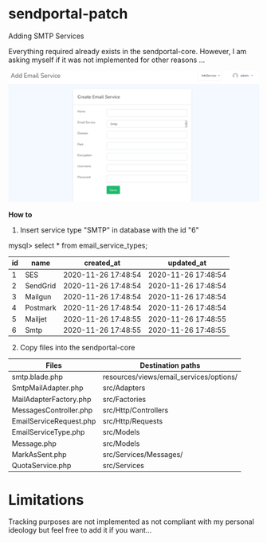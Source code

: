 # sendportal-patch
Adding SMTP Services

Everything required already exists in the sendportal-core. However, I am asking myself if it was not implemented for  other reasons ...

![Add services interface](sendportal.png)

**How to**

1. Insert service type "SMTP" in database with the id "6"

mysql> select * from email_service_types;     

id | name     | created_at          | updated_at        
---|---|---|---
1 | SES      | 2020-11-26 17:48:54 | 2020-11-26 17:48:54
2 | SendGrid | 2020-11-26 17:48:54 | 2020-11-26 17:48:54 
3 | Mailgun  | 2020-11-26 17:48:54 | 2020-11-26 17:48:54 
4 | Postmark | 2020-11-26 17:48:54 | 2020-11-26 17:48:54 
5 | Mailjet  | 2020-11-26 17:48:55 | 2020-11-26 17:48:55 
6 | Smtp     | 2020-11-26 17:48:55 | 2020-11-26 17:48:55 

2. Copy files into the sendportal-core

Files | Destination paths
------| -------
smtp.blade.php | resources/views/email_services/options/
SmtpMailAdapter.php | src/Adapters
MailAdapterFactory.php | src/Factories
MessagesController.php | src/Http/Controllers
EmailServiceRequest.php | src/Http/Requests
EmailServiceType.php | src/Models
Message.php | src/Models
MarkAsSent.php | src/Services/Messages/
QuotaService.php | src/Services


Limitations
==
Tracking purposes are not implemented as not compliant with my personal ideology but feel free to add it if you want...

